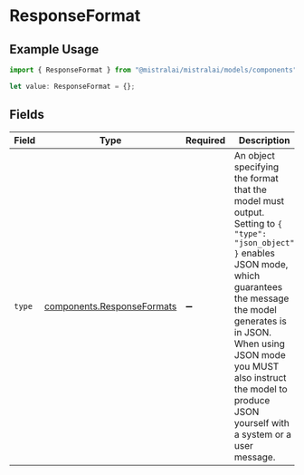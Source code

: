 # ResponseFormat

## Example Usage

```typescript
import { ResponseFormat } from "@mistralai/mistralai/models/components";

let value: ResponseFormat = {};
```

## Fields

| Field                                                                                                                                                                                                                                                                                              | Type                                                                                                                                                                                                                                                                                               | Required                                                                                                                                                                                                                                                                                           | Description                                                                                                                                                                                                                                                                                        |
| -------------------------------------------------------------------------------------------------------------------------------------------------------------------------------------------------------------------------------------------------------------------------------------------------- | -------------------------------------------------------------------------------------------------------------------------------------------------------------------------------------------------------------------------------------------------------------------------------------------------- | -------------------------------------------------------------------------------------------------------------------------------------------------------------------------------------------------------------------------------------------------------------------------------------------------- | -------------------------------------------------------------------------------------------------------------------------------------------------------------------------------------------------------------------------------------------------------------------------------------------------- |
| `type`                                                                                                                                                                                                                                                                                             | [components.ResponseFormats](../../models/components/responseformats.md)                                                                                                                                                                                                                           | :heavy_minus_sign:                                                                                                                                                                                                                                                                                 | An object specifying the format that the model must output. Setting to `{ "type": "json_object" }` enables JSON mode, which guarantees the message the model generates is in JSON. When using JSON mode you MUST also instruct the model to produce JSON yourself with a system or a user message. |
